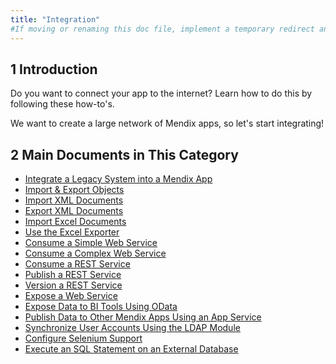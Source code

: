 ```yaml
---
title: "Integration"
#If moving or renaming this doc file, implement a temporary redirect and let the respective team know they should update the URL in the product. See Mapping to Products for more details.
---
```


## 1 Introduction

Do you want to connect your app to the internet? Learn how to do this by following these how-to's.

We want to create a large network of Mendix apps, so let's start integrating!

## 2 Main Documents in This Category

* [Integrate a Legacy System into a Mendix App](integrating-a-legacy-system-into-a-mendix-app)
* [Import & Export Objects](importing-and-exporting-objects)
* [Import XML Documents](importing-xml-documents)
* [Export XML Documents](export-xml-documents)
* [Import Excel Documents](importing-excel-documents)
* [Use the Excel Exporter](using-the-excel-exporter)
* [Consume a Simple Web Service](consume-a-simple-web-service)
* [Consume a Complex Web Service](consume-a-complex-web-service)
* [Consume a REST Service](consume-a-rest-service)
* [Publish a REST Service](publish-rest-service)
* [Version a REST Service](version-rest-service)
* [Expose a Web Service](expose-a-web-service)
* [Expose Data to BI Tools Using OData](exposing-data-to-bi-tools-using-odata)
* [Publish Data to Other Mendix Apps Using an App Service](publish-data-to-other-mendix-apps-using-an-app-service)
* [Synchronize User Accounts Using the LDAP Module](synchronizing-user-accounts-using-the-ldap-module)
* [Configure Selenium Support](selenium-support)
* [Execute an SQL Statement on an External Database](execute-an-sql-statement-on-an-external-database)

